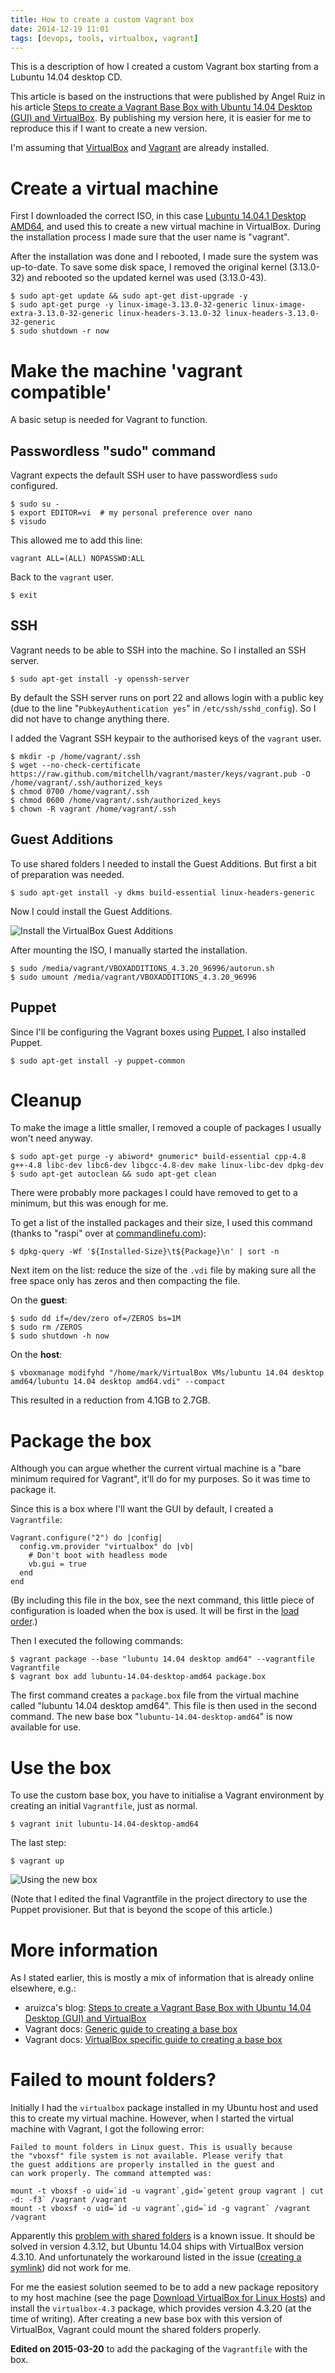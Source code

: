 ```yaml
---
title: How to create a custom Vagrant box
date: 2014-12-19 11:01
tags: [devops, tools, virtualbox, vagrant]
---
```


This is a description of how I created a custom Vagrant box starting
from a Lubuntu 14.04 desktop CD.

This article is based on the instructions that were published by Angel
Ruiz in his article
[Steps to create a Vagrant Base Box with Ubuntu 14.04 Desktop (GUI) and VirtualBox](http://aruizca.com/steps-to-create-a-vagrant-base-box-with-ubuntu-14-04-desktop-gui-and-virtualbox/).
By publishing my version here, it is easier for me to reproduce this
if I want to create a new version.

I'm assuming that [VirtualBox](https://www.virtualbox.org/) and
[Vagrant](https://www.vagrantup.com/) are already installed.


# Create a virtual machine

First I downloaded the correct ISO, in this case
[Lubuntu 14.04.1 Desktop AMD64](http://cdimage.ubuntu.com/lubuntu/releases/14.04.1/release/lubuntu-14.04.1-desktop-amd64.iso),
and used this to create a new virtual machine in VirtualBox. During
the installation process I made sure that the user name is "vagrant".

After the installation was done and I rebooted, I made sure the system
was up-to-date. To save some disk space, I removed the original kernel
(3.13.0-32) and rebooted so the updated kernel was used (3.13.0-43).

    $ sudo apt-get update && sudo apt-get dist-upgrade -y
    $ sudo apt-get purge -y linux-image-3.13.0-32-generic linux-image-extra-3.13.0-32-generic linux-headers-3.13.0-32 linux-headers-3.13.0-32-generic
    $ sudo shutdown -r now


# Make the machine 'vagrant compatible'

A basic setup is needed for Vagrant to function.

## Passwordless "sudo" command

Vagrant expects the default SSH user to have passwordless `sudo`
configured.

    $ sudo su -
    $ export EDITOR=vi  # my personal preference over nano
    $ visudo

This allowed me to add this line:

    vagrant ALL=(ALL) NOPASSWD:ALL

Back to the `vagrant` user.

    $ exit

## SSH

Vagrant needs to be able to SSH into the machine. So I installed an
SSH server.

    $ sudo apt-get install -y openssh-server

By default the SSH server runs on port 22 and allows login with a
public key (due to the line "`PubkeyAuthentication yes`" in
`/etc/ssh/sshd_config`). So I did not have to change anything there.

I added the Vagrant SSH keypair to the authorised keys of the `vagrant` user.

    $ mkdir -p /home/vagrant/.ssh
    $ wget --no-check-certificate https://raw.github.com/mitchellh/vagrant/master/keys/vagrant.pub -O /home/vagrant/.ssh/authorized_keys
    $ chmod 0700 /home/vagrant/.ssh
    $ chmod 0600 /home/vagrant/.ssh/authorized_keys
    $ chown -R vagrant /home/vagrant/.ssh

## Guest Additions

To use shared folders I needed to install the Guest Additions. But
first a bit of preparation was needed.

    $ sudo apt-get install -y dkms build-essential linux-headers-generic

Now I could install the Guest Additions.

![Install the VirtualBox Guest Additions](/images/virtualbox-install-guest-additions.png)

After mounting the ISO, I manually started the installation.

    $ sudo /media/vagrant/VBOXADDITIONS_4.3.20_96996/autorun.sh
    $ sudo umount /media/vagrant/VBOXADDITIONS_4.3.20_96996

## Puppet

Since I'll be configuring the Vagrant boxes using
[Puppet](http://puppetlabs.com/), I also installed Puppet.

    $ sudo apt-get install -y puppet-common


# Cleanup

To make the image a little smaller, I removed a couple of packages I
usually won't need anyway.

    $ sudo apt-get purge -y abiword* gnumeric* build-essential cpp-4.8 g++-4.8 libc-dev libc6-dev libgcc-4.8-dev make linux-libc-dev dpkg-dev
    $ sudo apt-get autoclean && sudo apt-get clean

There were probably more packages I could have removed to get to a
minimum, but this was enough for me.

To get a list of the installed packages and their size, I used this
command (thanks to "raspi" over at
[commandlinefu.com](http://www.commandlinefu.com/commands/view/3890/list-installed-deb-packages-by-size)):

    $ dpkg-query -Wf '${Installed-Size}\t${Package}\n' | sort -n

Next item on the list: reduce the size of the `.vdi` file by making sure
all the free space only has zeros and then compacting the file.

On the **guest**:

    $ sudo dd if=/dev/zero of=/ZEROS bs=1M
    $ sudo rm /ZEROS
    $ sudo shutdown -h now

On the **host**:

    $ vboxmanage modifyhd "/home/mark/VirtualBox VMs/lubuntu 14.04 desktop amd64/lubuntu 14.04 desktop amd64.vdi" --compact

This resulted in a reduction from 4.1GB to 2.7GB.


# Package the box

Although you can argue whether the current virtual machine is a "bare
minimum required for Vagrant", it'll do for my purposes. So it was time
to package it.

Since this is a box where I'll want the GUI by default, I created a
`Vagrantfile`:

    Vagrant.configure("2") do |config|
      config.vm.provider "virtualbox" do |vb|
        # Don't boot with headless mode
        vb.gui = true
      end
    end

(By including this file in the box, see the next command, this little
piece of configuration is loaded when the box is used. It will be
first in the
[load order](http://docs.vagrantup.com/v2/vagrantfile/#load-order).)

Then I executed the following commands:

    $ vagrant package --base "lubuntu 14.04 desktop amd64" --vagrantfile Vagrantfile
    $ vagrant box add lubuntu-14.04-desktop-amd64 package.box

The first command creates a `package.box` file from the virtual
machine called "lubuntu 14.04 desktop amd64". This file is then used
in the second command. The new base box
"`lubuntu-14.04-desktop-amd64`" is now available for use.


# Use the box

To use the custom base box, you have to initialise a Vagrant
environment by creating an initial `Vagrantfile`, just as normal.

    $ vagrant init lubuntu-14.04-desktop-amd64

The last step:

    $ vagrant up


![Using the new box](/images/vagrant-use-new-box.png)

(Note that I edited the final Vagrantfile in the project directory to
use the Puppet provisioner. But that is beyond the scope of this
article.)


# More information

As I stated earlier, this is mostly a mix of information that is
already online elsewhere, e.g.:

- aruizca's blog: [Steps to create a Vagrant Base Box with Ubuntu 14.04 Desktop (GUI) and VirtualBox](http://aruizca.com/steps-to-create-a-vagrant-base-box-with-ubuntu-14-04-desktop-gui-and-virtualbox/)
- Vagrant docs: [Generic guide to creating a base box](https://docs.vagrantup.com/v2/boxes/base.html)
- Vagrant docs: [VirtualBox specific guide to creating a base box](https://docs.vagrantup.com/v2/virtualbox/boxes.html)


# Failed to mount folders?

Initially I had the `virtualbox` package installed in my Ubuntu host
and used this to create my virtual machine. However, when I started
the virtual machine with Vagrant, I got the following error:

    Failed to mount folders in Linux guest. This is usually because
    the "vboxsf" file system is not available. Please verify that
    the guest additions are properly installed in the guest and
    can work properly. The command attempted was:

    mount -t vboxsf -o uid=`id -u vagrant`,gid=`getent group vagrant | cut -d: -f3` /vagrant /vagrant
    mount -t vboxsf -o uid=`id -u vagrant`,gid=`id -g vagrant` /vagrant /vagrant

Apparently this
[problem with shared folders](https://www.virtualbox.org/ticket/12879)
is a known issue. It should be solved in version 4.3.12, but
Ubuntu 14.04 ships with VirtualBox version 4.3.10.  And unfortunately
the workaround listed in the issue
([creating a symlink](https://www.virtualbox.org/ticket/12879#comment:2))
did not work for me.

For me the easiest solution seemed to be to add a new package
repository to my host machine (see the page
[Download VirtualBox for Linux Hosts](https://www.virtualbox.org/wiki/Linux_Downloads#Debian-basedLinuxdistributions))
and install the `virtualbox-4.3` package, which provides version
4.3.20 (at the time of writing). After creating a new base box with
this version of VirtualBox, Vagrant could mount the shared folders
properly.

**Edited on 2015-03-20** to add the packaging of the `Vagrantfile`
  with the box.

